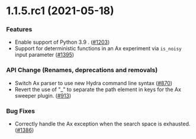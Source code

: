 1.1.5.rc1 (2021-05-18)
======================

### Features

- Enable support of Python 3.9 . ([#1203](https://github.com/facebookresearch/hydra/issues/1203))
- Support for deterministic functions in an Ax experiment via `is_noisy` input parameter ([#1395](https://github.com/facebookresearch/hydra/issues/1395))

### API Change (Renames, deprecations and removals)

- Switch Ax parser to use new Hydra command line syntax ([#870](https://github.com/facebookresearch/hydra/issues/870))
- Revert the use of "_" to separate the path element in keys for the Ax sweeper plugin. ([#913](https://github.com/facebookresearch/hydra/issues/913))

### Bug Fixes

- Correctly handle the Ax exception when the search space is exhausted. ([#1386](https://github.com/facebookresearch/hydra/issues/1386))
